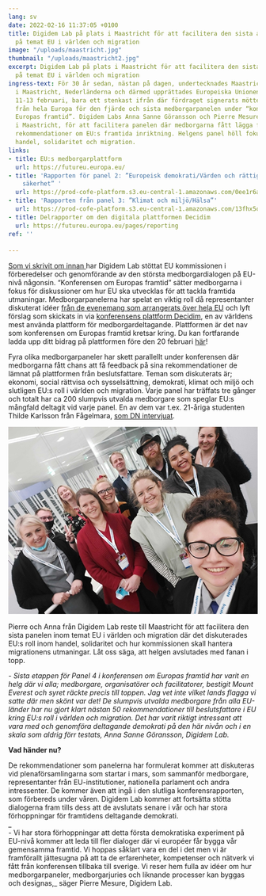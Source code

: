 ```yaml
---
lang: sv
date: 2022-02-16 11:37:05 +0100
title: Digidem Lab på plats i Maastricht för att facilitera den sista av EU:s medborgarpaneler
  på temat EU i världen och migration
image: "/uploads/maastricht.jpg"
thumbnail: "/uploads/maastricht2.jpg"
excerpt: Digidem Lab på plats i Maastricht för att facilitera den sista av EU:s medborgarpaneler
  på temat EU i världen och migration
ingress-text: För 30 år sedan, nästan på dagen, undertecknades Maastrichtfördraget
  i Maastricht, Nederländerna och därmed upprättades Europeiska Unionen. Helgen den
  11-13 februari, bara ett stenkast ifrån där fördraget signerats möttes ca 200 medborgare
  från hela Europa för den fjärde och sista medborgarpanelen under “konferensen om
  Europas framtid”. Digidem Labs Anna Sanne Göransson och Pierre Mesure var på plats
  i Maastricht, för att facilitera panelen där medborgarna fått lägga fram konkreta
  rekommendationer om EU:s framtida inriktning. Helgens panel höll fokus på EU i världen,
  handel, solidaritet och migration.
links:
- title: EU:s medborgarplattform
  url: https://futureu.europa.eu/
- title: 'Rapporten för panel 2: ”Europeisk demokrati/Värden och rättigheter, rättsstatsprincipen,
    säkerhet” '
  url: https://prod-cofe-platform.s3.eu-central-1.amazonaws.com/0ee1r6af76z91r5gicimulyj2nyd?response-content-disposition=inline%3B%20filename%3D%22Panel%202%20recommendations%20FINAL_SV.pdf%22%3B%20filename%2A%3DUTF-8%27%27Panel%25202%2520recommendations%2520FINAL_SV.pdf&response-content-type=application%2Fpdf&X-Amz-Algorithm=AWS4-HMAC-SHA256&X-Amz-Credential=AKIA3LJJXGZPDFYVOW5V%2F20220215%2Feu-central-1%2Fs3%2Faws4_request&X-Amz-Date=20220215T152650Z&X-Amz-Expires=300&X-Amz-SignedHeaders=host&X-Amz-Signature=e73dba90cda3278f0fe7c6c244461c0b99eaceaf76c3a085ecf89085b1922a8b
- title: 'Rapporten från panel 3: ”Klimat och miljö/Hälsa”'
  url: https://prod-cofe-platform.s3.eu-central-1.amazonaws.com/13fhx5osumrezb4rfdq648ypirg1?response-content-disposition=inline%3B%20filename%3D%22COMM-2021-00809-01-02-SV-TRA-20.pdf%22%3B%20filename%2A%3DUTF-8%27%27COMM-2021-00809-01-02-SV-TRA-20.pdf&response-content-type=application%2Fpdf&X-Amz-Algorithm=AWS4-HMAC-SHA256&X-Amz-Credential=AKIA3LJJXGZPDFYVOW5V%2F20220216%2Feu-central-1%2Fs3%2Faws4_request&X-Amz-Date=20220216T105950Z&X-Amz-Expires=300&X-Amz-SignedHeaders=host&X-Amz-Signature=a6769ecdc50c18cf80410329050f851142039e1ea78a582851fd8f08088cbfe9
- title: Delrapporter om den digitala plattformen Decidim
  url: https://futureu.europa.eu/pages/reporting
ref: ''

---
```

[Som vi skrivit om innan ](https://digidemlab.org/digidem-lab-stotttar-eu-s-storsta-medborgardialog-nagonsin/)har Digidem Lab stöttat EU kommissionen i förberedelser och genomförande av den största medborgardialogen på EU-nivå någonsin. “Konferensen om Europas framtid” sätter medborgarna i fokus för diskussioner om hur EU ska utvecklas för att tackla framtida utmaningar. Medborgarpanelerna har spelat en viktig roll då representanter diskuterat idéer [från de evenemang som arrangerats över hela EU](https://futureu.europa.eu/meetings?locale=sv&pk_source=website&pk_medium=link&pk_campaign=europarl&pk_content=headlines_editorial) och lyft förslag som skickats in via [konferensens plattform Decidim](https://futureu.europa.eu/?locale=sv&pk_source=website&pk_medium=link&pk_campaign=europarl&pk_content=headlines_editorial), en av världens mest använda plattform för medborgardeltagande. Plattformen är det nav som konferensen om Europas framtid kretsar kring. Du kan fortfarande ladda upp ditt bidrag på plattformen före den 20 februari [här](https://futureu.europa.eu/pages/getinvolved)!

Fyra olika medborgarpaneler har skett parallellt under konferensen där medborgarna fått chans att få feedback på sina rekommendationer de lämnat på plattformen från beslutsfattare. Teman som diskuterats är; ekonomi, social rättvisa och sysselsättning, demokrati, klimat och miljö och slutligen EU:s roll i världen och migration. Varje panel har träffats tre gånger och totalt har ca 200 slumpvis utvalda medborgare som speglar EU:s mångfald deltagit vid varje panel. En av dem var t.ex. 21-åriga studenten Thilde Karlsson från Fågelmara, [som DN intervjuat](https://www.dn.se/vetenskap/svensk-21-aring-ger-klimatpolitiska-rad-till-eu/).

![](/uploads/maastricht2.jpg)

Pierre och Anna från Digidem Lab reste till Maastricht för att facilitera den sista panelen inom temat EU i världen och migration där det diskuterades EU:s roll inom handel, solidaritet och hur kommissionen skall hantera migrationens utmaningar. Låt oss säga, att helgen avslutades med fanan i topp.

_- Sista etappen för Panel 4 i konferensen om Europas framtid har varit en helg där vi alla; medborgare, organisatörer och facilitatorer, bestigit Mount Everest och syret räckte precis till toppen. Jag vet inte vilket lands flagga vi satte där men skönt var det! De slumpvis utvalda medborgare från alla EU-länder har nu gjort klart nästan 50 rekommendationer till beslutsfattare i EU kring EU:s roll i världen och migration. Det har varit riktigt intressant att vara med och genomföra deltagande demokrati på den här nivån och i en skala som aldrig förr testats, Anna Sanne Göransson, Digidem Lab._

**Vad händer nu?**

De rekommendationer som panelerna har formulerat kommer att diskuteras vid plenaförsamlingarna som startar i mars, som sammanför medborgare, representanter från EU-institutioner, nationella parlament och andra intressenter. De kommer även att ingå i den slutliga konferensrapporten, som förbereds under våren. Digidem Lab kommer att fortsätta stötta dialogerna fram tills dess att de avslutats senare i vår och har stora förhoppningar för framtidens deltagande demokrati.  
_  
\- Vi har stora förhoppningar att detta första demokratiska experiment på EU-nivå kommer att leda till fler dialoger där vi européer får bygga vår gemensamma framtid. Vi hoppas såklart vara en del i det men vi är framförallt jättesugna på att ta de erfarenheter, kompetenser och nätverk vi fått från konferensen tillbaka till sverige. Vi reser hem fulla av idéer om hur medborgarpaneler, medborgarjuries och liknande processer kan byggas och designas,_ säger Pierre Mesure, Digidem Lab.